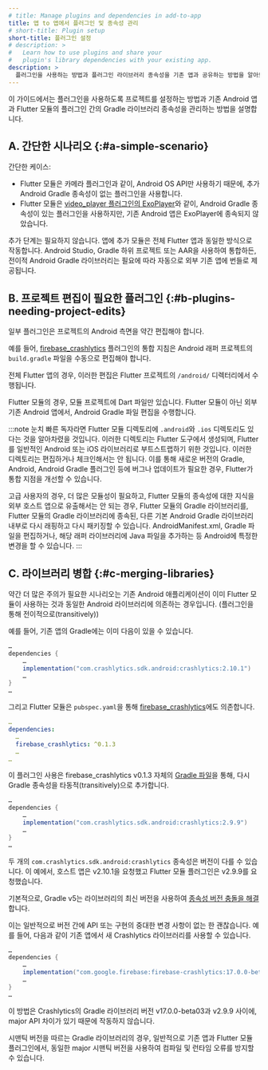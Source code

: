 ```yaml
---
# title: Manage plugins and dependencies in add-to-app
title: 앱 to 앱에서 플러그인 및 종속성 관리
# short-title: Plugin setup
short-title: 플러그인 설정
# description: >
#   Learn how to use plugins and share your 
#   plugin's library dependencies with your existing app.
description: >
  플러그인을 사용하는 방법과 플러그인 라이브러리 종속성을 기존 앱과 공유하는 방법을 알아보세요.
---
```


이 가이드에서는 플러그인을 사용하도록 프로젝트를 설정하는 방법과 
기존 Android 앱과 Flutter 모듈의 플러그인 간의 Gradle 라이브러리 종속성을 관리하는 방법을 설명합니다.

## A. 간단한 시나리오 {:#a-simple-scenario}

간단한 케이스:

* Flutter 모듈은 카메라 플러그인과 같이, Android OS API만 사용하기 때문에, 
  추가 Android Gradle 종속성이 없는 플러그인을 사용합니다.
* Flutter 모듈은 [video_player 플러그인의 ExoPlayer][ExoPlayer from the video_player plugin]와 같이, 
  Android Gradle 종속성이 있는 플러그인을 사용하지만, 
  기존 Android 앱은 ExoPlayer에 종속되지 않았습니다.

추가 단계는 필요하지 않습니다. 
앱에 추가 모듈은 전체 Flutter 앱과 동일한 방식으로 작동합니다. 
Android Studio, Gradle 하위 프로젝트 또는 AAR을 사용하여 통합하든, 
전이적 Android Gradle 라이브러리는 필요에 따라 자동으로 외부 기존 앱에 번들로 제공됩니다.

## B. 프로젝트 편집이 필요한 플러그인 {:#b-plugins-needing-project-edits}

일부 플러그인은 프로젝트의 Android 측면을 약간 편집해야 합니다.

예를 들어, [firebase_crashlytics][] 플러그인의 통합 지침은 
Android 래퍼 프로젝트의 `build.gradle` 파일을 수동으로 편집해야 합니다.

전체 Flutter 앱의 경우, 이러한 편집은 Flutter 프로젝트의 `/android/` 디렉터리에서 수행됩니다.

Flutter 모듈의 경우, 모듈 프로젝트에 Dart 파일만 있습니다. 
Flutter 모듈이 아닌 외부 기존 Android 앱에서, Android Gradle 파일 편집을 수행합니다.

:::note
눈치 빠른 독자라면 Flutter 모듈 디렉토리에 `.android`와 `.ios` 디렉토리도 있다는 것을 알아차렸을 것입니다. 
이러한 디렉토리는 Flutter 도구에서 생성되며, 
Flutter를 일반적인 Android 또는 iOS 라이브러리로 부트스트랩하기 위한 것입니다. 
이러한 디렉토리는 편집하거나 체크인해서는 안 됩니다. 
이를 통해 새로운 버전의 Gradle, Android, Android Gradle 플러그인 등에 버그나 업데이트가 필요한 경우, 
Flutter가 통합 지점을 개선할 수 있습니다.

고급 사용자의 경우, 더 많은 모듈성이 필요하고, 
Flutter 모듈의 종속성에 대한 지식을 외부 호스트 앱으로 유출해서는 안 되는 경우, 
Flutter 모듈의 Gradle 라이브러리를, 
Flutter 모듈의 Gradle 라이브러리에 종속된, 
다른 기본 Android Gradle 라이브러리 내부로 다시 래핑하고 다시 패키징할 수 있습니다. 
AndroidManifest.xml, Gradle 파일을 편집하거나, 
해당 래퍼 라이브러리에 Java 파일을 추가하는 등 Android에 특정한 변경을 할 수 있습니다.
:::

## C. 라이브러리 병합 {:#c-merging-libraries}

약간 더 많은 주의가 필요한 시나리오는 
기존 Android 애플리케이션이 이미 Flutter 모듈이 사용하는 것과 동일한 Android 라이브러리에 의존하는 경우입니다.
(플러그인을 통해 전이적으로(transitively))

예를 들어, 기존 앱의 Gradle에는 이미 다음이 있을 수 있습니다.

```groovy title="ExistingApp/app/build.gradle"
…
dependencies {
    …
    implementation("com.crashlytics.sdk.android:crashlytics:2.10.1")
    …
}
…
```

그리고 Flutter 모듈은 `pubspec.yaml`을 통해 [firebase_crashlytics][]에도 의존합니다.

```yaml title="flutter_module/pubspec.yaml"
…
dependencies:
  …
  firebase_crashlytics: ^0.1.3
  …
…
```

이 플러그인 사용은 firebase_crashlytics v0.1.3 자체의 [Gradle 파일][Gradle file]을 통해,
다시 Gradle 종속성을 타동적(transitively)으로 추가합니다.

```groovy title="firebase_crashlytics_via_pub/android/build.gradle
…
dependencies {
    …
    implementation("com.crashlytics.sdk.android:crashlytics:2.9.9")
    …
}
…
```

두 개의 `com.crashlytics.sdk.android:crashlytics` 종속성은 버전이 다를 수 있습니다. 
이 예에서, 호스트 앱은 v2.10.1을 요청했고 Flutter 모듈 플러그인은 v2.9.9를 요청했습니다.

기본적으로, Gradle v5는 라이브러리의 최신 버전을 사용하여 [종속성 버전 충돌을 해결][resolves dependency version conflicts]합니다.

이는 일반적으로 버전 간에 API 또는 구현의 중대한 변경 사항이 없는 한 괜찮습니다. 
예를 들어, 다음과 같이 기존 앱에서 새 Crashlytics 라이브러리를 사용할 수 있습니다.

```groovy title="ExistingApp/app/build.gradle"
…
dependencies {
    …
    implementation("com.google.firebase:firebase-crashlytics:17.0.0-beta03")
    …
}
…
```

이 방법은 Crashlytics의 Gradle 라이브러리 버전 v17.0.0-beta03과 v2.9.9 사이에, 
major API 차이가 있기 때문에 작동하지 않습니다.

시맨틱 버전을 따르는 Gradle 라이브러리의 경우, 
일반적으로 기존 앱과 Flutter 모듈 플러그인에서, 
동일한 major 시맨틱 버전을 사용하여 컴파일 및 런타임 오류를 방지할 수 있습니다.

[ExoPlayer from the video_player plugin]: {{site.repo.packages}}/blob/main/packages/video_player/video_player_android/android/build.gradle
[firebase_crashlytics]: {{site.pub}}/packages/firebase_crashlytics
[Gradle file]: {{site.github}}/firebase/flutterfire/blob/bdb95fcacf7cf077d162d2f267eee54a8b0be3bc/packages/firebase_crashlytics/android/build.gradle#L40
[resolves dependency version conflicts]: https://docs.gradle.org/current/userguide/dependency_resolution.html#sub:resolution-strategy

